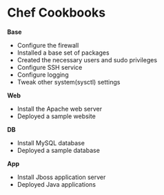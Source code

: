 Chef Cookbooks
=====

**Base**
  * Configure the firewall
  * Installed a base set of packages
  * Created the necessary users and sudo privileges
  * Configure  SSH service
  * Configure logging
  * Tweak other system(sysctl) settings

**Web**
  * Install the Apache web server
  * Deployed a sample website

**DB**
  * Install MySQL database
  * Deployed a sample database

**App**
  * Install Jboss application server
  * Deployed Java applications


